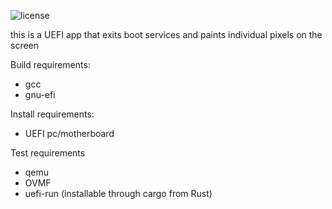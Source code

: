 ![license](https://img.shields.io/github/license/leoxshn/UEFI-app)

this is a UEFI app that exits boot services and paints individual pixels on the screen

Build requirements:
 - gcc
 - gnu-efi

Install requirements:
 - UEFI pc/motherboard
 
Test requirements
 - qemu
 - OVMF
 - uefi-run (installable through cargo from Rust)
